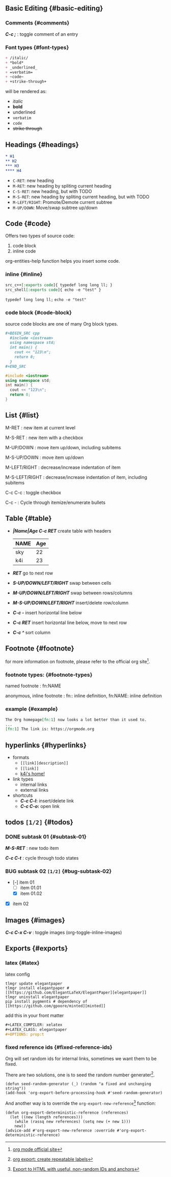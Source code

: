 
## Basic Editing {#basic-editing}


### Comments {#comments}

_**C-c ;**_
: toggle comment of an entry


### Font types {#font-types}

```org
+ /italic/
+ *bold*
+ _underlined_
+ =verbatim=
+ ~code~
+ +strike-through+
```

will be rendered as:

-   _italic_
-   **bold**
-   <span class="underline">underlined</span>
-   `verbatim`
-   `code`
-   ~~strike through~~


## Headings {#headings}

```org
* H1
** H2
*** H3
**** H4
```

-   `C-RET`: new heading
-   `M-RET`: new heading by spliting current heading
-   `C-S-RET`: new heading, but with TODO
-   `M-S-RET`: new heading by spliting current heading, but with TODO
-   `M-LEFT/RIGHT`: Promote/Demote current subtree
-   `M-UP/DOWN`: Move/swap subtree up/down


## Code {#code}

Offers two types of source code:

1.  code block
2.  inline code

org-entities-help function helps you insert some code.


### inline {#inline}

```org
src_c++[:exports code]{ typedef long long ll; }
src_shell[:exports code]{ echo -e "test" }
```

` typedef long long ll; `
` echo -e "test" `


### code block {#code-block}

source code blocks are one of many Org block types.

```org
#+BEGIN_SRC cpp
  #include <iostream>
  using namespace std;
  int main() {
    cout << "123\n";
    return 0;
  }
#+END_SRC
```

```cpp
#include <iostream>
using namespace std;
int main() {
  cout << "123\n";
  return 0;
}
```


## List {#list}

M-RET
: new item at current level

M-S-RET
: new item with a checkbox

M-UP/DOWN
: move item up/down, including subitems

M-S-UP/DOWN
: move item up/down

M-LEFT/RIGHT
: decrease/increase indentation of item

M-S-LEFT/RIGHT
: decrease/increase indentation of item, including subitems

C-c C-c
: toggle checkbox

C-c -
: Cycle through itemize/enumerate bullets


## Table {#table}

-   _**|Name|Age C-c RET**_ create table with headers

    | NAME | Age |
    |------|-----|
    | sky  | 22  |
    | k4i  | 23  |
-   _**RET**_ go to next row
-   _**S-UP/DOWN/LEFT/RIGHT**_ swap between cells
-   _**M-UP/DOWN/LEFT/RIGHT**_ swap between rows/columns
-   _**M-S-UP/DOWN/LEFT/RIGHT**_ insert/delete row/column
-   _**C-c -**_ insert horizontal line below
-   _**C-c RET**_ insert horizontal line below, move to next row
-   _**C-c ^**_ sort column


## Footnote {#footnote}

for more information on footnote, please refer to the official org site[^fn:1].


### footnote types: {#footnote-types}

named footnote
: fn:NAME

anonymous, inline footnote
: fn:: inline definition, fn:NAME: inline definition


### example {#example}

```org
The Org homepage[fn:1] now looks a lot better than it used to.
...
[fn:1] The link is: https://orgmode.org
```


## hyperlinks {#hyperlinks}

-   formats
    -   `[[link][description]]`
    -   `[[link]]`
    -   [k4i's home!](https://k4i.top/)
-   link types
    -   internal links
    -   external links
-   shortcuts
    -   **_**C-c C-l**_:** insert/delete link
    -   **_**C-c C-o**_:** open link


## todos <code>[1/2]</code> {#todos}


### <span class="org-todo done DONE">DONE</span> subtask 01 {#subtask-01}

_**M-S-RET**_
: new todo item

_**C-c C-t**_
: cycle through todo states


### BUG subtask 02 <code>[1/2]</code> {#bug-subtask-02}

-   [-] item 01
    -   [ ] item 01.01
    -   [X] item 01.02
-   [X] item 02


## Images {#images}

_**C-c C-x C-v**_
: toggle images (org-toggle-inline-images)


## Exports {#exports}


### latex {#latex}

latex config

```shell
tlmgr update elegantpaper
tlmgr install elegantpaper # [[https://github.com/ElegantLaTeX/ElegantPaper][elegantpaper]]
tlmgr uninstall elegantpaper
pip install pygments # dependency of [[https://github.com/gpoore/minted][minted]]
```

add this in your front matter

```org
#+LATEX_COMPILER: xelatex
#+LATEX_CLASS: elegantpaper
#+OPTIONS: prop:t
```


### fixed reference ids {#fixed-reference-ids}

Org will set random ids for internal links, sometimes we want them to be fixed.

There are two solutions, one is to seed the random number generater[^fn:2].

```elisp
(defun seed-random-generator (_) (random "a fixed and unchanging string"))
(add-hook 'org-export-before-processing-hook #'seed-random-generator)
```

And another way is to override the `org-export-new-reference`[^fn:3] function:

```elisp
(defun org-export-deterministic-reference (references)
  (let ((new (length references)))
    (while (rassq new references) (setq new (+ new 1)))
    new))
(advice-add #'org-export-new-reference :override #'org-export-deterministic-reference)
```

[^fn:1]: [org mode official site](https://orgmode.org/)
[^fn:2]: [org export: create repeatable labels](https://emacs.stackexchange.com/questions/58285/orgmode-latex-export-how-to-create-repeatable-labels)
[^fn:3]: [Export to HTML with useful, non-random IDs and anchors](https://www.reddit.com/r/orgmode/comments/aagmfh/export%5Fto%5Fhtml%5Fwith%5Fuseful%5Fnonrandom%5Fids%5Fand/)

